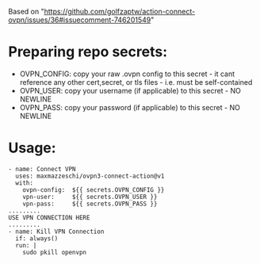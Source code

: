 Based on "https://github.com/golfzaptw/action-connect-ovpn/issues/36#issuecomment-746201549"

# Preparing repo secrets:
- OVPN_CONFIG: copy your raw .ovpn config to this secret - it cant reference any other cert,secret, or tls files - i.e. must be self-contained
- OVPN_USER: copy your username (if applicable) to this secret - NO NEWLINE
- OVPN_PASS: copy your password (if applicable) to this secret - NO NEWLINE

# Usage:
```
- name: Connect VPN
  uses: maxmazzeschi/ovpn3-connect-action@v1
  with:
    ovpn-config:  ${{ secrets.OVPN_CONFIG }}
    vpn-user:     ${{ secrets.OVPN_USER }}
    vpn-pass:     ${{ secrets.OVPN_PASS }}
.........
USE VPN CONNECTION HERE
.........
- name: Kill VPN Connection
  if: always()
  run: |
    sudo pkill openvpn  
```